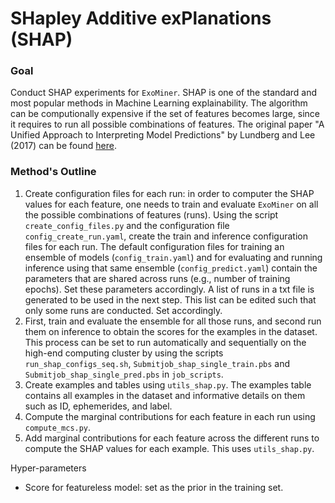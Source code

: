 # SHapley Additive exPlanations (SHAP)

### Goal

Conduct SHAP experiments for `ExoMiner`. SHAP is one of the standard and most popular methods in Machine Learning
explainability. The algorithm can be computionally expensive if the set of features becomes large, since it requires to
run all possible combinations of features. The original paper "A Unified Approach to Interpreting Model Predictions"
by Lundberg and Lee (2017) can be found [here](https://arxiv.org/abs/1705.07874).

### Method's Outline

1. Create configuration files for each run: in order to computer the SHAP values for each feature, one needs to train
   and evaluate `ExoMiner` on all the possible combinations of features (runs). Using the script 
   `create_config_files.py` and the configuration file `config_create_run.yaml`, create the train and inference 
   configuration files for each run. The default configuration files for training an ensemble of models 
   (`config_train.yaml`) and for evaluating and running inference using that same ensemble (`config_predict.yaml`) 
   contain the parameters that are shared across runs (e.g., number of training epochs). Set these parameters 
   accordingly. A list of runs in a txt file is generated to be used in the next step. This list can be edited such that
   only some runs are  conducted. Set accordingly.
2. First, train and evaluate the ensemble for all those runs, and second run them on inference to obtain the scores for 
   the examples in the dataset. This process can be set to run automatically and sequentially on the high-end computing 
   cluster by using the scripts `run_shap_configs_seq.sh`, `Submitjob_shap_single_train.pbs` and 
   `Submitjob_shap_single_pred.pbs` in `job_scripts`.
3. Create examples and tables using `utils_shap.py`. The examples table contains all examples in the dataset and
   informative details on them such as ID, ephemerides, and label.
4. Compute the marginal contributions for each feature in each run using `compute_mcs.py`.
5. Add marginal contributions for each feature across the different runs to compute the SHAP values for each example.
   This uses `utils_shap.py`.

Hyper-parameters
- Score for featureless model: set as the prior in the training set.

[//]: # (### Set of Features &#40;as of 1-27-2022&#41;)

[//]: # (The experiments were conducted with a set of 7 groups of features, which yields 2**7=128 combinations &#40;runs&#41;. **The )

[//]: # (scores for the examples in the null run &#40;i.e., no features&#41; is estimated as the mean score based on the label )

[//]: # (distribution in the training set**. The groups of features are the following:)

[//]: # (- Global flux view)

[//]: # (- Local flux view + transit depth)

[//]: # (- Local flux odd view + local flux even view + odd SE OOT + even SE OOT)

[//]: # (- Global centroid view + local centroid view + cat magnitude + FWM stat + diff. img. CO from OOT/target + diff. img. )

[//]: # (CO uncertainties)

[//]: # (- Local weak secondary flux view + albedo stat + secondary MES + planet eff. temp. stat + secondary transit depth)

[//]: # (- Stellar parameters)

[//]: # (- Ghost diagnostics + bootstrap FA prob. + rolling band lvl zero + period + planet radius)
